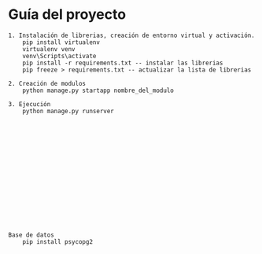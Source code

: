 # Guía del proyecto

    1. Instalación de librerias, creación de entorno virtual y activación.
        pip install virtualenv
        virtualenv venv
        venv\Scripts\activate
        pip install -r requirements.txt -- instalar las librerias
        pip freeze > requirements.txt -- actualizar la lista de librerias

    2. Creación de modulos
        python manage.py startapp nombre_del_modulo
    
    3. Ejecución
        python manage.py runserver

















    Base de datos
        pip install psycopg2
